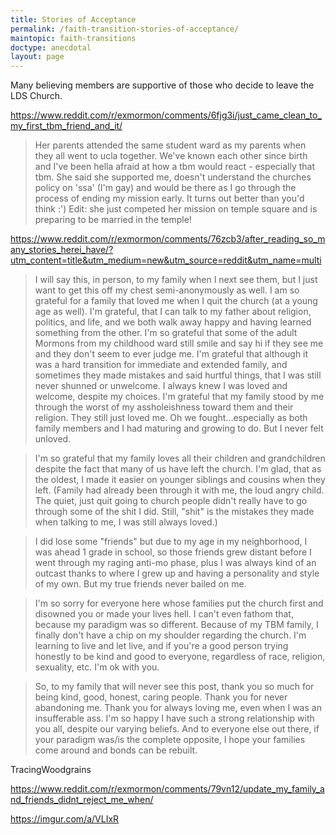 ```yaml
---
title: Stories of Acceptance
permalink: /faith-transition-stories-of-acceptance/
maintopic: faith-transitions
doctype: anecdotal
layout: page
---
```


Many believing members are supportive of those who decide to leave the LDS Church.

https://www.reddit.com/r/exmormon/comments/6fjg3i/just_came_clean_to_my_first_tbm_friend_and_it/

> Her parents attended the same student ward as my parents when they all went to ucla together. We've known each other since birth and I've been hella afraid at how a tbm would react - especially that tbm. She said she supported me, doesn't understand the churches policy on 'ssa' (I'm gay) and would be there as I go through the process of ending my mission early. It turns out better than you'd think :')
> Edit: she just competed her mission on temple square and is preparing to be married in the temple!

https://www.reddit.com/r/exmormon/comments/76zcb3/after_reading_so_many_stories_herei_have/?utm_content=title&utm_medium=new&utm_source=reddit&utm_name=multi

> I will say this, in person, to my family when I next see them, but I just want to get this off my chest semi-anonymously as well. I am so grateful for a family that loved me when I quit the church (at a young age as well). I'm grateful, that I can talk to my father about religion, politics, and life, and we both walk away happy and having learned something from the other. I'm so grateful that some of the adult Mormons from my childhood ward still smile and say hi if they see me and they don't seem to ever judge me. I'm grateful that although it was a hard transition for immediate and extended family, and sometimes they made mistakes and said hurtful things, that I was still never shunned or unwelcome.  I always knew I was loved and welcome, despite my choices.  I'm grateful that my family stood by me through the worst of my assholeishness toward them and their religion.  They still just loved me.  Oh we fought...especially as both family members and I had maturing and growing to do. But I never felt unloved.

> I'm so grateful that my family loves all their children and grandchildren despite the fact that many of us have left the church.  I'm glad, that as the oldest, I made it easier on younger siblings and cousins when they left. (Family had already been through it with me, the loud angry child.  The quiet, just quit going to church people didn't really have to go through some of the shit I did. Still, "shit" is the mistakes they made when talking to me, I was still always loved.)

> I did lose some "friends" but due to my age in my neighborhood, I was ahead 1 grade in school, so those friends grew distant before I went through my raging anti-mo phase, plus I was always kind of an outcast thanks to where I grew up and having a personality and style of my own.  But my true friends never bailed on me.  

> I'm so sorry for everyone here whose families put the church first and disowned you or made your lives hell.  I can't even fathom that, because my paradigm was so different. Because of my TBM family, I finally don't have a chip on my shoulder regarding the church. I'm learning to live and let live, and if you're a good person trying honestly to be kind and good to everyone, regardless of race, religion, sexuality, etc. I'm ok with you. 

> So, to my family that will never see this post, thank you so much for being kind, good, honest, caring people. Thank you for never abandoning me. Thank you for always loving me, even when I was an insufferable ass. I'm so happy I have such a strong relationship with you all, despite our varying beliefs.  And to everyone else out there, if your paradigm was/is the complete opposite, I hope your families come around and bonds can be rebuilt.

TracingWoodgrains

https://www.reddit.com/r/exmormon/comments/79vn12/update_my_family_and_friends_didnt_reject_me_when/

https://imgur.com/a/VLIxR
